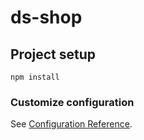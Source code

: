 # ds-shop

## Project setup
```
npm install
```

### Customize configuration
See [Configuration Reference](https://cli.vuejs.org/config/).
